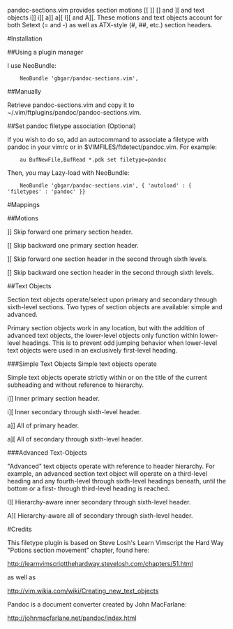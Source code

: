 pandoc-sections.vim provides section motions [[ ]] [] and ][ and text objects
i]] i][ a]] a][ I][ and A][. These motions and text objects account for both
Setext (= and -) as well as ATX-style (#, ##, etc.) section headers. 

#Installation

##Using a plugin manager

I use NeoBundle:

		NeoBundle 'gbgar/pandoc-sections.vim', 

##Manually

Retrieve pandoc-sections.vim and copy it to ~/.vim/ftplugins/pandoc/pandoc-sections.vim.

##Set pandoc filetype association (Optional)
  
If you wish to do so, add an autocommand to associate a filetype with pandoc in your vimrc 
or in $VIMFILES/ftdetect/pandoc.vim. For example:

		au BufNewFile,BufRead *.pdk set filetype=pandoc

Then, you may Lazy-load with NeoBundle:

        NeoBundle 'gbgar/pandoc-sections.vim', { 'autoload' : { 'filetypes' : 'pandoc' }}

#Mappings

##Motions

\]\]          Skip forward one primary section header.

\[\[          Skip backward one primary section header.

\]\[          Skip forward one section header in the second through sixth levels.

\[\]          Skip backward one section header in the second through sixth levels.

##Text Objects

Section text objects operate/select upon primary and secondary through
sixth-level sections. Two types of section objects are available: simple and
advanced.

Primary section objects work in any location, but with the addition of advanced
text objects, the lower-level objects only function within lower-level
headings.  This is to prevent odd jumping behavior when lower-level text objects were
used in an exclusively first-level heading.

###Simple Text Objects Simple text objects operate

Simple text objects operate strictly within or on the title of the current
subheading and without reference to hierarchy.

i\]\] 		Inner primary section header.

i\]\[ 		Inner secondary through sixth-level header.

a\]\]		All of primary header.

a\]\[		All of secondary through sixth-level header.

###Advanced Text-Objects

"Advanced" text objects operate with reference to header hierarchy. For
example, an advanced section text object will operate on a third-level heading
and any fourth-level through sixth-level headings beneath, until the bottom or
a first- through third-level heading is reached.

I\]\[ 		Hierarchy-aware inner secondary through sixth-level header.

A\]\[	    Hierarchy-aware all of secondary through sixth-level header.

#Credits 

This filetype plugin is based on Steve Losh's Learn Vimscript the Hard Way
"Potions section movement" chapter, found here:

http://learnvimscriptthehardway.stevelosh.com/chapters/51.html 

as well as

http://vim.wikia.com/wiki/Creating_new_text_objects

Pandoc is a document converter created by John MacFarlane:

http://johnmacfarlane.net/pandoc/index.html
